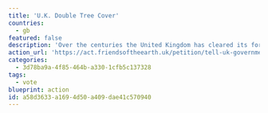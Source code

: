 ```yaml
---
title: 'U.K. Double Tree Cover'
countries:
  - gb
featured: false
description: 'Over the centuries the United Kingdom has cleared its forests, leaving it with some of the lowest levels of woodland in Europe. If the government is serious about protecting the climate, it needs to bring back the lost trees.'
action_url: 'https://act.friendsoftheearth.uk/petition/tell-uk-government-double-tree-cover'
categories:
  - 3d78ba9a-4f85-464b-a330-1cfb5c137328
tags:
  - vote
blueprint: action
id: a58d3633-a169-4d50-a409-dae41c570940
---
```

